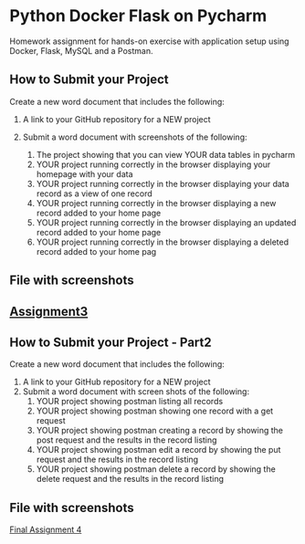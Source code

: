 # Python Docker Flask on Pycharm
Homework assignment for hands-on exercise with application setup using Docker, Flask, MySQL and a Postman.

## How to Submit your Project
Create a new word document that includes the following:
1. A link to your GitHub repository for a NEW project
2. Submit a word document with screenshots of the following:

    1. The project showing that you can view YOUR data tables in pycharm
    2. YOUR project running correctly in the browser displaying your homepage with your data
    3. YOUR project running correctly in the browser displaying your data record as a view of one record
    4. YOUR project running correctly in the browser displaying a new record added to your home page
    5. YOUR project running correctly in the browser displaying an updated record added to your home
    page
    6. YOUR project running correctly in the browser displaying a deleted record added to your home
    pag


## File with screenshots
[Assignment3](screenshots/assignment3.docx)
----

## How to Submit your Project - Part2
Create a new word document that includes the following:
1. A link to your GitHub repository for a NEW project
2. Submit a word document with screen shots of the following:
    1. YOUR project showing postman listing all records
    2. YOUR project showing postman showing one record with a get request
    3. YOUR project showing postman creating a record by showing the post request and the results in the record listing
    4. YOUR project showing postman edit a record by showing the put request and the results in the record listing
    5. YOUR project showing postman delete a record by showing the delete request and the results in the record listing

## File with screenshots
[Final Assignment 4](screenshots/assignment4.docx)